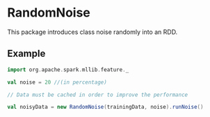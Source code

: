 # RandomNoise

This package introduces class noise randomly into an RDD.

## Example


```scala
import org.apache.spark.mllib.feature._

val noise = 20 //(in percentage)

// Data must be cached in order to improve the performance

val noisyData = new RandomNoise(trainingData, noise).runNoise()

```
